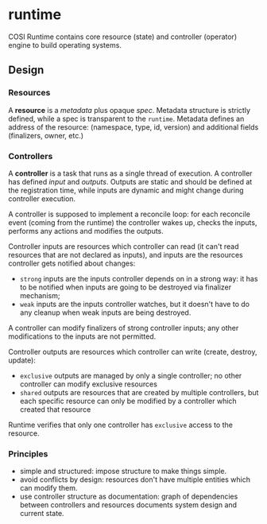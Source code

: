# runtime

COSI Runtime contains core resource (state) and controller (operator) engine to build operating systems.

## Design

### Resources

A **resource** is a _metadata_ plus opaque _spec_.
Metadata structure is strictly defined, while a spec is transparent to the `runtime`.
Metadata defines an address of the resource: (namespace, type, id, version) and additional fields (finalizers, owner, etc.)

### Controllers

A **controller** is a task that runs as a single thread of execution.
A controller has defined _input_ and _outputs_.
Outputs are static and should be defined at the registration time, while inputs are dynamic and might change during controller execution.

A controller is supposed to implement a reconcile loop: for each reconcile event (coming from the runtime) the controller wakes up, checks the inputs,
performs any actions and modifies the outputs.

Controller inputs are resources which controller can read (it can't read resources that are not declared as inputs), and inputs are the resources controller
gets notified about changes:

* `strong` inputs are the inputs controller depends on in a strong way: it has to be notified when inputs are going to be destroyed via finalizer mechanism;
* `weak` inputs are the inputs controller watches, but it doesn't have to do any cleanup when weak inputs are being destroyed.

A controller can modify finalizers of strong controller inputs; any other modifications to the inputs are not permitted.

Controller outputs are resources which controller can write (create, destroy, update):

* `exclusive` outputs are managed by only a single controller; no other controller can modify exclusive resources
* `shared` outputs are resources that are created by multiple controllers, but each specific resource can only be modified by a controller which created that resource

Runtime verifies that only one controller has `exclusive` access to the resource.

### Principles

* simple and structured: impose structure to make things simple.
* avoid conflicts by design: resources don't have multiple entities which can modify them.
* use controller structure as documentation: graph of dependencies between controllers and resources documents system design and current state.
